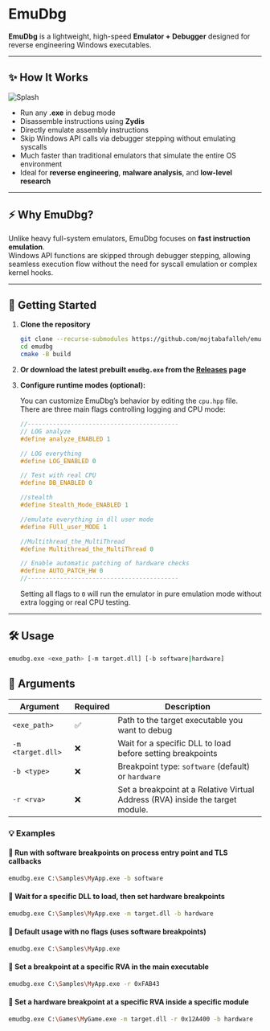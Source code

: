 # EmuDbg

**EmuDbg** is a lightweight, high-speed **Emulator + Debugger** designed for reverse engineering Windows executables.

---

## ✨ How It Works

![Splash](https://github.com/mojtabafalleh/emudbg/blob/master/doc/Screenshot%202025-07-25%20184628.png)

- Run any **.exe** in debug mode  
- Disassemble instructions using **Zydis**  
- Directly emulate assembly instructions  
- Skip Windows API calls via debugger stepping without emulating syscalls  
- Much faster than traditional emulators that simulate the entire OS environment  
- Ideal for **reverse engineering**, **malware analysis**, and **low-level research**

---

## ⚡ Why EmuDbg?

Unlike heavy full-system emulators, EmuDbg focuses on **fast instruction emulation**.  
Windows API functions are skipped through debugger stepping, allowing seamless execution flow without the need for syscall emulation or complex kernel hooks.

---

## 🚀 Getting Started

1. **Clone the repository**

    ```bash
    git clone --recurse-submodules https://github.com/mojtabafalleh/emudbg
    cd emudbg
    cmake -B build
    ```

2. **Or download the latest prebuilt `emudbg.exe` from the [Releases](https://github.com/mojtabafalleh/emudbg/releases) page**

3. **Configure runtime modes (optional):**

    You can customize EmuDbg’s behavior by editing the `cpu.hpp` file.  
    There are three main flags controlling logging and CPU mode:

    ```cpp
    //------------------------------------------
    // LOG analyze 
    #define analyze_ENABLED 1

    // LOG everything
    #define LOG_ENABLED 0

    // Test with real CPU
    #define DB_ENABLED 0

    //stealth 
    #define Stealth_Mode_ENABLED 1

    //emulate everything in dll user mode 
    #define FUll_user_MODE 1
    
    //Multithread_the_MultiThread
    #define Multithread_the_MultiThread 0
    
   // Enable automatic patching of hardware checks
    #define AUTO_PATCH_HW 0
    //------------------------------------------
    ```

    Setting all flags to `0` will run the emulator in pure emulation mode without extra logging or real CPU testing.

---

## 🛠 Usage

```bash
emudbg.exe <exe_path> [-m target.dll] [-b software|hardware]
```

## 📌 Arguments

| Argument         | Required | Description                                                        |
|------------------|----------|--------------------------------------------------------------------|
| `<exe_path>`     | ✅       | Path to the target executable you want to debug                   |
| `-m <target.dll>`| ❌       | Wait for a specific DLL to load before setting breakpoints        |
| `-b <type>`      | ❌       | Breakpoint type: `software` (default) or `hardware`               |
| `-r <rva>`      | ❌       | Set a breakpoint at a Relative Virtual Address (RVA) inside the target module.           |

### 💡 Examples

#### 🔸 Run with software breakpoints on process entry point and TLS callbacks
```bash
emudbg.exe C:\Samples\MyApp.exe -b software
```

#### 🔸 Wait for a specific DLL to load, then set hardware breakpoints
```bash
emudbg.exe C:\Samples\MyApp.exe -m target.dll -b hardware
```

#### 🔸 Default usage with no flags (uses software breakpoints)
```bash
emudbg.exe C:\Samples\MyApp.exe
```
#### 🔹 Set a breakpoint at a specific RVA in the main executable
```bash
emudbg.exe C:\Samples\MyApp.exe -r 0xFAB43
```

#### 🔹 Set a hardware breakpoint  at a specific RVA inside a specific module
```bash
emudbg.exe C:\Games\MyGame.exe -m target.dll -r 0x12A400 -b hardware
```
